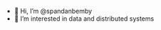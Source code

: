 - 👋 Hi, I’m @spandanbemby
- 👀 I’m interested in data and distributed systems

<!---
spandanbemby/spandanbemby is a ✨ special ✨ repository because its `README.md` (this file) appears on your GitHub profile.
You can click the Preview link to take a look at your changes.
--->
